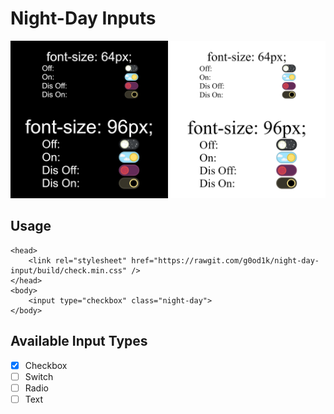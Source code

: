 # Night-Day Inputs

![Preview](./preview/img/toggle.png)

## Usage

```
<head>
    <link rel="stylesheet" href="https://rawgit.com/g0od1k/night-day-input/build/check.min.css" />
</head>
<body>
    <input type="checkbox" class="night-day">
</body>
```

## Available Input Types

- [x] Checkbox
- [ ] Switch
- [ ] Radio
- [ ] Text
